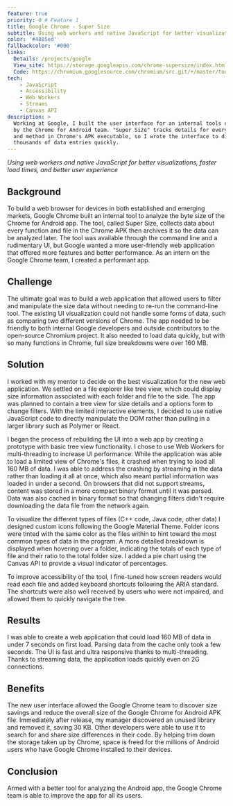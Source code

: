 ```yaml
---
feature: true
priority: 0 # Feature 1
title: Google Chrome - Super Size
subtitle: Using web workers and native JavaScript for better visualizations, faster load times, and better user experience
color: '#4885ed'
fallbackcolor: '#000'
links:
  Details: /projects/google
  View_site: https://storage.googleapis.com/chrome-supersize/index.html
  Code: https://chromium.googlesource.com/chromium/src.git/+/master/tools/binary_size/
tech:
    - JavaScript
    - Accessibility
    - Web Workers
    - Streams
    - Canvas API
description: >
  Working at Google, I built the user interface for an internal tools created
  by the Chrome for Android team. "Super Size" tracks details for every file
  and method in Chrome's APK executable, so I wrote the interface to display
  thousands of data entries quickly.
---
```

_Using web workers and native JavaScript for better visualizations, faster load times, and better user experience_

## Background
To build a web browser for devices in both established and emerging markets, Google Chrome built an internal tool to analyze the byte size of the Chrome for Android app. The tool, called Super Size, collects data about every function and file in the Chrome APK then archives it so the data can be analyzed later. The tool was available through the command line and a rudimentary UI, but Google wanted a more user-friendly web application that offered more features and better performance. As an intern on the Google Chrome team, I created a performant app.

## Challenge
The ultimate goal was to build a web application that allowed users to filter and manipulate the size data without needing to re-run the command-line tool. The existing UI visualization could not handle some forms of data, such as comparing two different versions of Chrome. The app needed to be friendly to both internal Google developers and outside contributors to the open-source Chromium project. It also needed to load data quickly, but with so many functions in Chrome, full size breakdowns were over 160 MB.

## Solution
I worked with my mentor to decide on the best visualization for the new web application. We settled on a file explorer like tree view, which could display size information associated with each folder and file to the side. The app was planned to contain a tree view for size details and a options form to change filters. With the limited interactive elements, I decided to use native JavaScript code to directly manipulate the DOM rather than pulling in a larger library such as Polymer or React.

I began the process of rebuilding the UI into a web app by creating a prototype with basic tree view functionality. I chose to use Web Workers for multi-threading to increase UI performance. While the application was able to load a limited view of Chrome's files, it crashed when trying to load all 160 MB of data. I was able to address the crashing by streaming in the data rather than loading it all at once, which also meant partial information was loaded in under a second. On browsers that did not support streams, content was stored in a more compact binary format until it was parsed. Data was also cached in binary format so that changing filters didn't require downloading the data file from the network again.

To visualize the different types of files (C++ code, Java code, other data) I designed custom icons following the Google Material Theme. Folder icons were tinted with the same color as the files within to hint toward the most common types of data in the program. A more detailed breakdown is displayed when hovering over a folder, indicating the totals of each type of file and their ratio to the total folder size. I added a pie chart using the Canvas API to provide a visual indicator of percentages.

To improve accessibility of the tool, I fine-tuned how screen readers would read each file and added keyboard shortcuts following the ARIA standard. The shortcuts were also well received by users who were not impaired, and allowed them to quickly navigate the tree.

## Results
I was able to create a web application that could load 160 MB of data in under 7 seconds on first load. Parsing data from the cache only took a few seconds. The UI is fast and ultra responsive thanks to multi-threading. Thanks to streaming data, the application loads quickly even on 2G connections.

## Benefits
The new user interface allowed the Google Chrome team to discover size savings and reduce the overall size of the Google Chrome for Android APK file. Immediately after release, my manager discovered an unused library and removed it, saving 30 KB. Other developers were able to use it to search for and share size differences in their code. By helping trim down the storage taken up by Chrome, space is freed for the millions of Android users who have Google Chrome installed to their devices.

## Conclusion
Armed with a better tool for analyzing the Android app, the Google Chrome team is able to improve the app for all its users.

